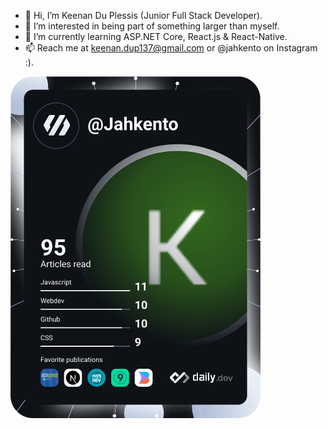 - 👋 Hi, I’m Keenan Du Plessis (Junior Full Stack Developer).
- 👀 I’m interested in being part of something larger than myself.
- 🌱 I’m currently learning ASP.NET Core, React.js & React-Native.
- 📫 Reach me at keenan.dup137@gmail.com or @jahkento on Instagram :).
  
<a href="https://app.daily.dev/DailyDevTips"><img src="https://github.com/keenan137/keenan137/blob/main/devcard.svg" width="400" alt="Keenan Du Plessis's Dev Card"/></a>
